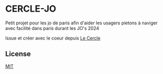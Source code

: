 # CERCLE-JO

Petit projet pour les jo de paris afin d'aider les usagers pietons à naviger avec facilité dans paris durant les JO's 2024

Issue et créer avec le coeur depuis [Le Cercle](https://lecercle.community/)



## License

[MIT](https://choosealicense.com/licenses/mit/)
